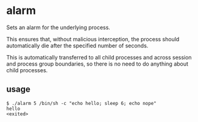
# alarm

Sets an alarm for the underlying process.

This ensures that, without malicious interception, the process
should automatically die after the specified number of seconds.

This is automatically transferred to all child processes and across
session and process group boundaries, so there is no need to do
anything about child processes.

## usage

    $ ./alarm 5 /bin/sh -c "echo hello; sleep 6; echo nope"
    hello
    <exited>